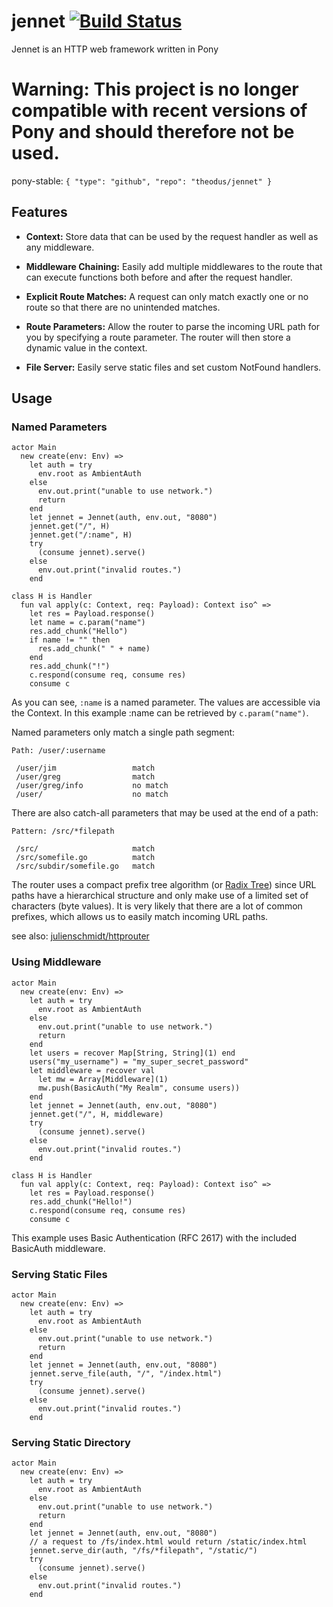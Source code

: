 # jennet [![Build Status](https://travis-ci.org/Theodus/jennet.svg?branch=master)](https://travis-ci.org/Theodus/jennet)

Jennet is an HTTP web framework written in Pony

# Warning: This project is no longer compatible with recent versions of Pony and should therefore not be used.

pony-stable: `{ "type": "github", "repo": "theodus/jennet" }`

## Features
- **Context:** Store data that can be used by the request handler as well as any middleware.

- **Middleware Chaining:** Easily add multiple middlewares to the route that can execute functions both before and after the request handler.

- **Explicit Route Matches:** A request can only match exactly one or no route so that there are no unintended matches.

- **Route Parameters:** Allow the router to parse the incoming URL path for you by specifying a route parameter. The router will then store a dynamic value in the context.

- **File Server:** Easily serve static files and set custom NotFound handlers.

## Usage

### Named Parameters

```pony
actor Main
  new create(env: Env) =>
    let auth = try
      env.root as AmbientAuth
    else
      env.out.print("unable to use network.")
      return
    end
    let jennet = Jennet(auth, env.out, "8080")
    jennet.get("/", H)
    jennet.get("/:name", H)
    try
      (consume jennet).serve()
    else
      env.out.print("invalid routes.")
    end

class H is Handler
  fun val apply(c: Context, req: Payload): Context iso^ =>
    let res = Payload.response()
    let name = c.param("name")
    res.add_chunk("Hello")
    if name != "" then
      res.add_chunk(" " + name)
    end
    res.add_chunk("!")
    c.respond(consume req, consume res)
    consume c
```

As you can see, `:name` is a named parameter. The values are accessible via the Context. In this example :name can be retrieved by `c.param("name")`.

Named parameters only match a single path segment:
```
Path: /user/:username

 /user/jim                 match
 /user/greg                match
 /user/greg/info           no match
 /user/                    no match
```

There are also catch-all parameters that may be used at the end of a path:
```
Pattern: /src/*filepath

 /src/                     match
 /src/somefile.go          match
 /src/subdir/somefile.go   match
```

The router uses a compact prefix tree algorithm (or [Radix Tree](https://en.wikipedia.org/wiki/Radix_tree)) since URL paths have a hierarchical structure and only make use of a limited set of characters (byte values). It is very likely that there are a lot of common prefixes, which allows us to easily match incoming URL paths.

see also: [julienschmidt/httprouter](https://github.com/julienschmidt/httprouter)

### Using Middleware

```pony
actor Main
  new create(env: Env) =>
    let auth = try
      env.root as AmbientAuth
    else
      env.out.print("unable to use network.")
      return
    end
    let users = recover Map[String, String](1) end
    users("my_username") = "my_super_secret_password"
    let middleware = recover val
      let mw = Array[Middleware](1)
      mw.push(BasicAuth("My Realm", consume users))
    end
    let jennet = Jennet(auth, env.out, "8080")
    jennet.get("/", H, middleware)
    try
      (consume jennet).serve()
    else
      env.out.print("invalid routes.")
    end

class H is Handler
  fun val apply(c: Context, req: Payload): Context iso^ =>
    let res = Payload.response()
    res.add_chunk("Hello!")
    c.respond(consume req, consume res)
    consume c
```

This example uses Basic Authentication (RFC 2617) with the included BasicAuth middleware.

### Serving Static Files

```pony
actor Main
  new create(env: Env) =>
    let auth = try
      env.root as AmbientAuth
    else
      env.out.print("unable to use network.")
      return
    end
    let jennet = Jennet(auth, env.out, "8080")
    jennet.serve_file(auth, "/", "/index.html")
    try
      (consume jennet).serve()
    else
      env.out.print("invalid routes.")
    end
```

### Serving Static Directory

```pony
actor Main
  new create(env: Env) =>
    let auth = try
      env.root as AmbientAuth
    else
      env.out.print("unable to use network.")
      return
    end
    let jennet = Jennet(auth, env.out, "8080")
    // a request to /fs/index.html would return /static/index.html
    jennet.serve_dir(auth, "/fs/*filepath", "/static/")
    try
      (consume jennet).serve()
    else
      env.out.print("invalid routes.")
    end
```
